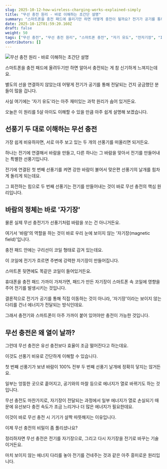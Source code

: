 ```yaml
---
slug: 2025-10-12-how-wireless-charging-works-explained-simply
title: "무선 충전 원리 - 바로 이해하는 초간단 설명"
summary: "스마트폰을 충전 패드에 올리기만 하면 어떻게 충전이 될까요? 전기가 공기를 통해 이동하는 듯한 신기한 무선 충전의 원리를 누구나 쉽게 이해할 수 있도록 설명합니다."
date: 2025-10-12T01:59:20.160Z
draft: false
weight: 50
tags: ["무선 충전", "무선 충전 원리", "스마트폰 충전", "자기 유도", "전자기장", "IT 상식"]
contributors: []
---
```


![무선 충전 원리 - 바로 이해하는 초간단 설명](https://blogger.googleusercontent.com/img/a/AVvXsEgbZEBumx6u8JDpyh09ODpfp79xVtDNJdWWYRwdDTzfRdw35V-J3sfQr_4dD7cAAnPQcr0mmN22HmpVLBX2ftjpj88hS3Nu2i_QxEOdK9TTcfblbq1fcwXhUeBNH5xLDoZu5FtQlGUsB9JriorhF06XpzhUpnhA5Z6QXKDrIzpr9bMskGyxYSaq4GPrXL0=s16000)

스마트폰을 충전 패드에 올려두기만 하면 알아서 충전되는 게 참 신기하게 느껴지는데요.

별도의 선을 연결하지 않았는데 어떻게 전기가 공기를 통해 전달되는 건지 궁금했던 분들이 많을 겁니다.

사실 여기에는 '자기 유도'라는 아주 재미있는 과학 원리가 숨어 있거든요.

오늘은 이 원리를 5살 아이도 이해할 수 있을 만큼 아주 쉽게 설명해 보겠습니다.

## 선풍기 두 대로 이해하는 무선 충전

가장 쉽게 비유하자면, 서로 마주 보고 있는 두 개의 선풍기를 떠올리면 되거든요.

하나는 전기에 연결해서 바람을 만들고, 다른 하나는 그 바람을 맞아서 전기를 만들어내는 특별한 선풍기입니다.

전기에 연결된 첫 번째 선풍기를 켜면 강한 바람이 불어서 맞은편 선풍기의 날개를 힘차게 돌리게 되는데요.

그 회전하는 힘으로 두 번째 선풍기는 전기를 만들어내는 것이 바로 무선 충전의 핵심 원리입니다.

## 바람의 정체는 바로 '자기장'

물론 실제 무선 충전기가 선풍기처럼 바람을 쏘는 건 아니거든요.

여기서 '바람'의 역할을 하는 것이 바로 우리 눈에 보이지 않는 '자기장(magnetic field)'입니다.

충전 패드 안에는 구리선이 코일 형태로 감겨 있는데요.

이 코일에 전기가 흐르면 주변에 강력한 자기장이 만들어집니다.

스마트폰 뒷면에도 똑같은 코일이 들어있거든요.

휴대폰을 충전 패드 가까이 가져가면, 패드가 만든 자기장이 스마트폰 속 코일에 영향을 주어 전기를 발생시키는 것입니다.

결론적으로 전기가 공기를 통해 직접 이동하는 것이 아니라, '자기장'이라는 보이지 않는 다리를 건너 에너지가 전달되는 방식인데요.

그래서 충전기와 스마트폰이 아주 가까이 붙어 있어야만 충전이 가능한 것입니다.

## 무선 충전은 왜 열이 날까?

그런데 무선 충전은 유선 충전보다 효율이 조금 떨어진다고 하는데요.

이것도 선풍기 비유로 간단하게 이해할 수 있습니다.

첫 번째 선풍기가 보낸 바람이 100% 전부 두 번째 선풍기 날개에 정확히 닿지는 않거든요.

일부는 엉뚱한 곳으로 흩어지고, 공기와의 마찰 등으로 에너지가 열로 바뀌기도 하는 것입니다.

무선 충전도 마찬가지로, 자기장이 전달되는 과정에서 일부 에너지가 열로 손실되기 때문에 유선보다 충전 속도가 조금 느리거나 더 많은 에너지가 필요한데요.

이것이 바로 무선 충전 시 기기가 살짝 따뜻해지는 이유입니다.

이제 무선 충전의 비밀이 좀 풀리셨나요?

정리하자면 무선 충전은 전기를 자기장으로, 그리고 다시 자기장을 전기로 바꾸는 기술이거든요.

마치 보이지 않는 에너지 다리를 놓아 전기를 건네주는 것과 같은 아주 흥미로운 원리입니다.
